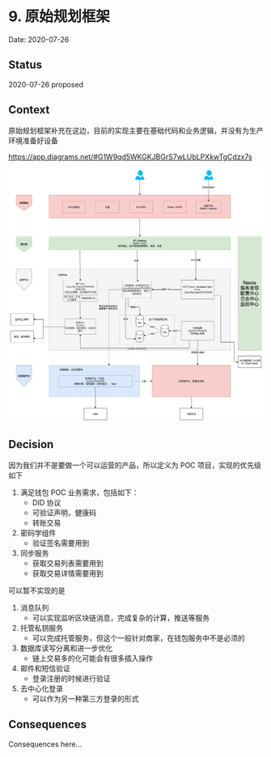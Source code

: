 # 9. 原始规划框架

Date: 2020-07-26

## Status

2020-07-26 proposed

## Context

原始规划框架补充在这边，目前的实现主要在基础代码和业务逻辑，并没有为生产环境准备好设备

https://app.diagrams.net/#G1W9qd5WKGKJBGrS7wLUbLPXkwTgCdzx7s

![](../images/Wallet-NonFunctional%20Architecture.png)


## Decision

因为我们并不是要做一个可以运营的产品，所以定义为 POC 项目，实现的优先级如下

1. 满足钱包 POC 业务需求，包括如下：
    - DID 协议
    - 可验证声明，健康码
    - 转账交易
2. 密码学组件
    - 验证签名需要用到
3. 同步服务
    - 获取交易列表需要用到
    - 获取交易详情需要用到

可以暂不实现的是
1. 消息队列
    - 可以实现监听区块链消息，完成复杂的计算，推送等服务
2. 托管私钥服务
    - 可以完成托管服务，但这个一般针对商家，在钱包服务中不是必须的
3. 数据库读写分离和进一步优化
    - 链上交易多的化可能会有很多插入操作
4. 邮件和短信验证
    - 登录注册的时候进行验证
5. 去中心化登录
    - 可以作为另一种第三方登录的形式

## Consequences

Consequences here...
